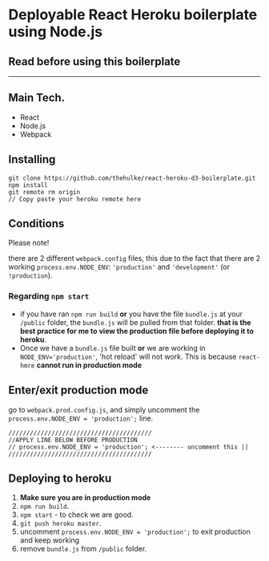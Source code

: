 # Deployable React Heroku boilerplate using Node.js

## Read before using this boilerplate
--------
## Main Tech.
- React
- Node.js
- Webpack

## Installing

```
git clone https://github.com/thehulke/react-heroku-d3-boilerplate.git
npm install
git remote rm origin
// Copy paste your heroku remote here
```
## Conditions

Please note!

there are 2 different `webpack.config` files,
this due to the fact that there are 2 working `process.env.NODE_ENV`: `'production'` and `'development'` (or `!production`).

### Regarding `npm start`
- if you have ran `npm run build` **or** you have the file `bundle.js` at your `/public` folder, the `bundle.js` will be pulled from that folder. **that is the best practice for me to view the production file before deploying it to heroku**.
- Once we have a `bundle.js` file built **or** we are working in `NODE_ENV='production'`, 'hot reload' will not work. This is because `react-hmre` **cannot run in production mode**

## Enter/exit production mode
go to `webpack.prod.config.js`, and simply uncomment the `process.env.NODE_ENV = 'production';` line.

```
////////////////////////////////////////
//APPLY LINE BELOW BEFORE PRODUCTION
// process.env.NODE_ENV = 'production'; <-------- uncomment this ||
////////////////////////////////////////
```

## Deploying to heroku
1. **Make sure you are in production mode**
2. `npm run build`.
3. `npm start` - to check we are good.
4. `git push heroku master`.
5. uncomment `process.env.NODE_ENV = 'production';` to exit production and keep working
6. remove `bundle.js` from `/public` folder.
